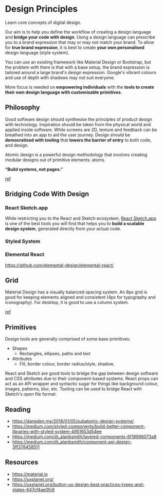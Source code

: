 # Design Principles

Learn core concepts of digital design. 

Our aim is to help you define the workflow of creating a design language and **bridge your code with design**. Using a design language can prescribe you to a brand expression that may or may not match your brand. To allow for **true brand expression**, it is best to create **your own personalised** design language (style system).

You can use an existing framework like Material Design or Bootstrap, but the problem with them is that with a base setup, the brand expression is tailored around a large brand's design expression. Google's vibrant colours and use of depth with shadows may not suit everyone.

More focus is needed on **empowering individuals** with the **tools to create their own design language with customisable primitives**.

## Philosophy

Good software design should synthesise the principles of product design with technology. Inspiration should be taken from the physical world and applied inside software. While screens are 2D, texture and feedback can be breathed into an app to aid the user journey. Design should be **democratised with tooling** that **lowers the barrier of entry** to both code, and design.

Atomic design is a powerful design methodology that involves creating modular designs out of primitive elements: atoms.

**“Build systems, not pages.”**

[ref](https://material.io/design/introduction)

## Bridging Code With Design

### React Sketch.app

While restricting you to the React and Sketch ecosystem, [React Sketch.app](https://github.com/airbnb/react-sketchapp) is one of the best tools you will find that helps you to **build a scalable design system**, generated directly from your actual code.

### Styled System

### Elemental React
https://github.com/elemental-design/elemental-react/


## Grid
Material Design has a visually balanced spacing system. An 8px grid is good for keeping elements aligned and consistent (4px for typography and iconography). For desktop, it is good to use a column system.

[ref](https://material.io/design/layout/spacing-methods.html)

## Primitives

Design tools are generally comprised of some base primitives:
- Shapes
  - Rectangles, ellipses, paths and text
- Attributes
  - Fill, border colour, border radius/style, shadow, 
  
React and Sketch are good tools to bridge the gap between design software and CSS attributes due to their component-based systems. React props can act as an API wrapper and syntactic sugar for things like background colour, images, patterns, blur, etc. Tooling can be used to bridge React with Sketch's open file format.

## Reading

- https://daneden.me/2018/01/05/subatomic-design-systems/
- https://medium.com/styled-components/build-better-component-libraries-with-styled-system-4951653d54ee
- https://medium.com/@_alanbsmith/layered-components-6f18996073a8
- https://medium.com/@_alanbsmith/component-api-design-3ff378458511


## Resources
- https://material.io
- https://uxplanet.org/
- https://uxplanet.org/button-ux-design-best-practices-types-and-states-647cf4ae0fc6



